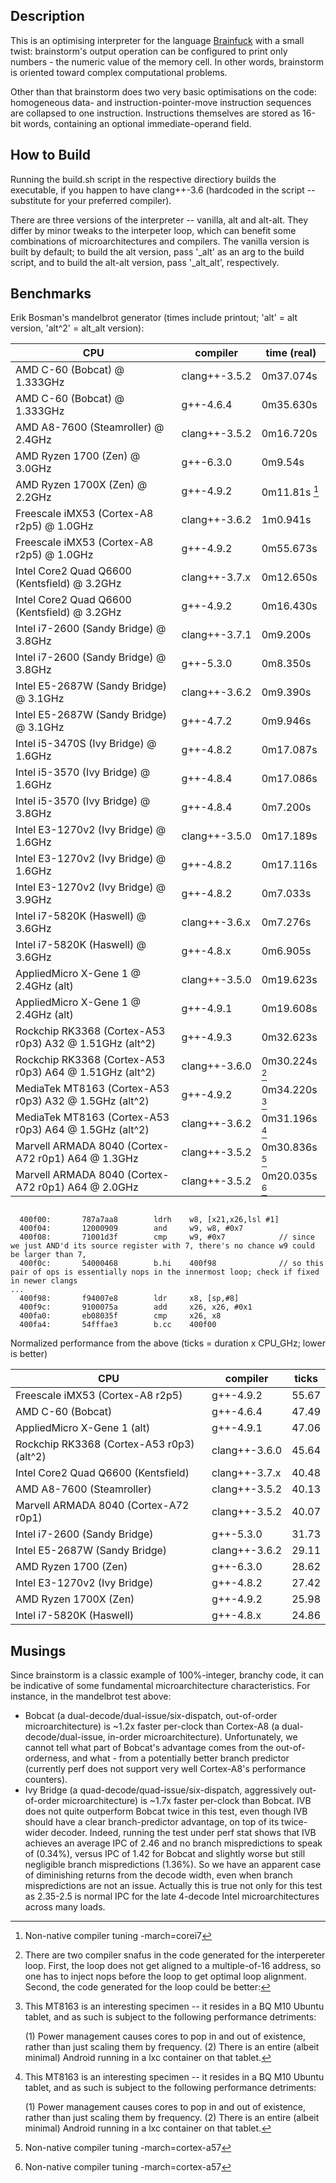 Description
-----------

This is an optimising interpreter for the language [Brainfuck](http://en.wikipedia.org/wiki/Brainfuck) with a small twist: brainstorm's output operation can be configured to print only numbers - the numeric value of the memory cell. In other words, brainstorm is oriented toward complex computational problems.

Other than that brainstorm does two very basic optimisations on the code: homogeneous data- and instruction-pointer-move instruction sequences are collapsed to one instruction. Instructions themselves are stored as 16-bit words, containing an optional immediate-operand field.

How to Build
------------

Running the build.sh script in the respective directiory builds the executable, if you happen to have clang++-3.6 (hardcoded in the script -- substitute for your preferred compiler).

There are three versions of the interpreter -- vanilla, alt and alt-alt. They differ by minor tweaks to the interpeter loop, which can benefit some combinations of microarchitectures and compilers. The vanilla version is built by default; to build the alt version, pass '\_alt' as an arg to the build script, and to build the alt-alt version, pass '\_alt\_alt', respectively.

Benchmarks
----------

Erik Bosman's mandelbrot generator (times include printout; 'alt' = alt version, 'alt^2' = alt\_alt version):

| CPU                                                     | compiler      | time (real)    |
| ---------------------------------------------------     | ------------- | -------------- |
| AMD C-60 (Bobcat) @ 1.333GHz                            | clang++-3.5.2 | 0m37.074s      |
| AMD C-60 (Bobcat) @ 1.333GHz                            | g++-4.6.4     | 0m35.630s      |
| AMD A8-7600 (Steamroller) @ 2.4GHz                      | clang++-3.5.2 | 0m16.720s      |
| AMD Ryzen 1700 (Zen) @ 3.0GHz                           | g++-6.3.0     | 0m9.54s        |
| AMD Ryzen 1700X (Zen) @ 2.2GHz                          | g++-4.9.2     | 0m11.81s  [^1] |
| Freescale iMX53 (Cortex-A8 r2p5) @ 1.0GHz               | clang++-3.6.2 | 1m0.941s       |
| Freescale iMX53 (Cortex-A8 r2p5) @ 1.0GHz               | g++-4.9.2     | 0m55.673s      |
| Intel Core2 Quad Q6600 (Kentsfield) @ 3.2GHz            | clang++-3.7.x | 0m12.650s      |
| Intel Core2 Quad Q6600 (Kentsfield) @ 3.2GHz            | g++-4.9.2     | 0m16.430s      |
| Intel i7-2600 (Sandy Bridge) @ 3.8GHz                   | clang++-3.7.1 | 0m9.200s       |
| Intel i7-2600 (Sandy Bridge) @ 3.8GHz                   | g++-5.3.0     | 0m8.350s       |
| Intel E5-2687W (Sandy Bridge) @ 3.1GHz                  | clang++-3.6.2 | 0m9.390s       |
| Intel E5-2687W (Sandy Bridge) @ 3.1GHz                  | g++-4.7.2     | 0m9.946s       |
| Intel i5-3470S (Ivy Bridge) @ 1.6GHz                    | g++-4.8.2     | 0m17.087s      |
| Intel i5-3570 (Ivy Bridge) @ 1.6GHz                     | g++-4.8.4     | 0m17.086s      |
| Intel i5-3570 (Ivy Bridge) @ 3.8GHz                     | g++-4.8.4     | 0m7.200s       |
| Intel E3-1270v2 (Ivy Bridge) @ 1.6GHz                   | clang++-3.5.0 | 0m17.189s      |
| Intel E3-1270v2 (Ivy Bridge) @ 1.6GHz                   | g++-4.8.2     | 0m17.116s      |
| Intel E3-1270v2 (Ivy Bridge) @ 3.9GHz                   | g++-4.8.2     | 0m7.033s       |
| Intel i7-5820K (Haswell) @ 3.6GHz                       | clang++-3.6.x | 0m7.276s       |
| Intel i7-5820K (Haswell) @ 3.6GHz                       | g++-4.8.x     | 0m6.905s       |
| AppliedMicro X-Gene 1 @ 2.4GHz (alt)                    | clang++-3.5.0 | 0m19.623s      |
| AppliedMicro X-Gene 1 @ 2.4GHz (alt)                    | g++-4.9.1     | 0m19.608s      |
| Rockchip RK3368 (Cortex-A53 r0p3) A32 @ 1.51GHz (alt^2) | g++-4.9.3     | 0m32.623s      |
| Rockchip RK3368 (Cortex-A53 r0p3) A64 @ 1.51GHz (alt^2) | clang++-3.6.0 | 0m30.224s [^2] |
| MediaTek MT8163 (Cortex-A53 r0p3) A32 @ 1.5GHz (alt^2)  | g++-4.9.2     | 0m34.220s [^3] |
| MediaTek MT8163 (Cortex-A53 r0p3) A64 @ 1.5GHz (alt^2)  | clang++-3.6.2 | 0m31.196s [^3] |
| Marvell ARMADA 8040 (Cortex-A72 r0p1) A64 @ 1.3GHz      | clang++-3.5.2 | 0m30.836s [^4] |
| Marvell ARMADA 8040 (Cortex-A72 r0p1) A64 @ 2.0GHz      | clang++-3.5.2 | 0m20.035s [^4] |

[^1]: Non-native compiler tuning -march=corei7  
[^2]: There are two compiler snafus in the code generated for the interpereter loop. First,
the loop does not get aligned to a multiple-of-16 address, so one has to inject nops before the
loop to get optimal loop alignment. Second, the code generated for the loop could be better:

<pre><code>
  400f00:       787a7aa8        ldrh    w8, [x21,x26,lsl #1]
  400f04:       12000909        and     w9, w8, #0x7
  400f08:       71001d3f        cmp     w9, #0x7            // since we just AND'd its source register with 7, there's no chance w9 could be larger than 7,
  400f0c:       54000468        b.hi    400f98              // so this pair of ops is essentially nops in the innermost loop; check if fixed in newer clangs
...
  400f98:       f94007e8        ldr     x8, [sp,#8]
  400f9c:       9100075a        add     x26, x26, #0x1
  400fa0:       eb08035f        cmp     x26, x8
  400fa4:       54fffae3        b.cc    400f00
</code></pre>

[^3]: This MT8163 is an interesting specimen -- it resides in a BQ M10 Ubuntu tablet, and
as such is subject to the following performance detriments:

	(1) Power management causes cores to pop in and out of existence, rather than just scaling them by frequency.
	(2) There is an entire (albeit minimal) Android running in a lxc container on that tablet.

[^4]: Non-native compiler tuning -march=cortex-a57

Normalized performance from the above (ticks = duration x CPU\_GHz; lower is better)

| CPU                                                 | compiler      | ticks       |
|---------------------------------------------------- | ------------- | ----------- |
| Freescale iMX53 (Cortex-A8 r2p5)                    | g++-4.9.2     | 55.67       |
| AMD C-60 (Bobcat)                                   | g++-4.6.4     | 47.49       |
| AppliedMicro X-Gene 1 (alt)                         | g++-4.9.1     | 47.06       |
| Rockchip RK3368 (Cortex-A53 r0p3) (alt^2)           | clang++-3.6.0 | 45.64       |
| Intel Core2 Quad Q6600 (Kentsfield)                 | clang++-3.7.x | 40.48       |
| AMD A8-7600 (Steamroller)                           | clang++-3.5.2 | 40.13       |
| Marvell ARMADA 8040 (Cortex-A72 r0p1)               | clang++-3.5.2 | 40.07       |
| Intel i7-2600 (Sandy Bridge)                        | g++-5.3.0     | 31.73       |
| Intel E5-2687W (Sandy Bridge)                       | clang++-3.6.2 | 29.11       |
| AMD Ryzen 1700 (Zen)                                | g++-6.3.0     | 28.62       |
| Intel E3-1270v2 (Ivy Bridge)                        | g++-4.8.2     | 27.42       |
| AMD Ryzen 1700X (Zen)                               | g++-4.9.2     | 25.98       |
| Intel i7-5820K (Haswell)                            | g++-4.8.x     | 24.86       |

Musings
-------

Since brainstorm is a classic example of 100%-integer, branchy code, it can be indicative of some fundamental microarchitecture characteristics. For instance, in the mandelbrot test above:

* Bobcat (a dual-decode/dual-issue/six-dispatch, out-of-order microarchitecture) is ~1.2x faster per-clock than Cortex-A8 (a dual-decode/dual-issue, in-order microarchitecture). Unfortunately, we cannot tell what part of Bobcat's advantage comes from the out-of-orderness, and what - from a potentially better branch predictor (currently perf does not support very well Cortex-A8's performance counters).
* Ivy Bridge (a quad-decode/quad-issue/six-dispatch, aggressively out-of-order microarchitecture) is ~1.7x faster per-clock than Bobcat. IVB does not quite outperform Bobcat twice in this test, even though IVB should have a clear branch-predictor advantage, on top of its twice-wider decoder. Indeed, running the test under perf stat shows that IVB achieves an average IPC of 2.46 and no branch mispredictions to speak of (0.34%), versus IPC of 1.42 for Bobcat and slightly worse but still negligible branch mispredictions (1.36%). So we have an apparent case of diminishing returns from the decode width, even when branch mispredictions are not an issue. Actually this is true not only for this test as 2.35-2.5 is normal IPC for the late 4-decode Intel microarchitectures across many loads.
